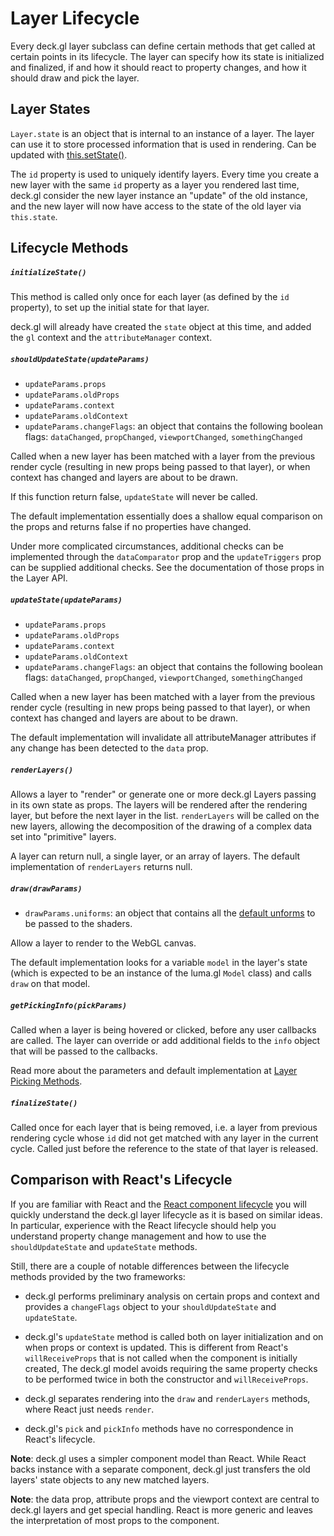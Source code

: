 # Layer Lifecycle

Every deck.gl layer subclass can define certain methods that get called
at certain points in its lifecycle. The layer can specify how its state
is initialized and finalized, if and how it should react to property changes,
and how it should draw and pick the layer.

## Layer States

`Layer.state` is an object that is internal to an instance of a layer.
The layer can use it to store processed information that is used in rendering.
Can be updated with [this.setState()](/docs/api-reference/base-layer.md#setstate-).

The `id` property is used to uniquely identify layers.
Every time you create a new layer with the same `id` property as a layer you
rendered last time, deck.gl consider the new layer instance an "update" of the
old instance, and the new layer will now have access to the state of the old layer
via `this.state`.


## Lifecycle Methods

##### `initializeState()`

This method is called only once for each layer (as defined by the `id`
property), to set up the initial state for that layer.

deck.gl will already have created the `state` object at this time, and
added the `gl` context and the `attributeManager` context.

##### `shouldUpdateState(updateParams)`

- `updateParams.props`
- `updateParams.oldProps`
- `updateParams.context`
- `updateParams.oldContext`
- `updateParams.changeFlags`: an object that contains the following boolean
flags: `dataChanged`, `propChanged`, `viewportChanged`, `somethingChanged`

Called when a new layer has been matched with a layer from the previous
render cycle (resulting in new props being passed to that layer),
or when context has changed and layers are about to be drawn.

If this function return false, `updateState` will never be called.

The default implementation essentially does a shallow equal comparison
on the props and returns false if no properties have changed.

Under more complicated circumstances, additional checks can be implemented through
the `dataComparator` prop and the `updateTriggers` prop can be supplied additional
checks. See the documentation of those props in the Layer API.

##### `updateState(updateParams)`

- `updateParams.props`
- `updateParams.oldProps`
- `updateParams.context`
- `updateParams.oldContext`
- `updateParams.changeFlags`: an object that contains the following boolean
flags: `dataChanged`, `propChanged`, `viewportChanged`, `somethingChanged`

Called when a new layer has been matched with a layer from the previous
render cycle (resulting in new props being passed to that layer),
or when context has changed and layers are about to be drawn.

The default implementation will invalidate all attributeManager attributes
if any change has been detected to the `data` prop.

##### `renderLayers()`

Allows a layer to "render" or generate one or more deck.gl Layers
passing in its own state as props.
The layers will be rendered after the rendering layer, but before the next
layer in the list. `renderLayers` will be called on the new layers,
allowing the decomposition of the drawing of a complex data set
into "primitive" layers.

A layer can return null, a single layer, or an array of layers. The default
implementation of `renderLayers` returns null.

##### `draw(drawParams)`

- `drawParams.uniforms`: an object that contains all the
[default unforms](/docs/writing-layers/writing-shaders.md#uniforms)
to be passed to the shaders.

Allow a layer to render to the WebGL canvas.

The default implementation looks for a variable `model` in the layer's
state (which is expected to be an instance of the luma.gl `Model` class)
and calls `draw` on that model.

##### `getPickingInfo(pickParams)`

Called when a layer is being hovered or clicked, before any user callbacks
are called.
The layer can override or add additional fields to the `info` object that
will be passed to the callbacks.

Read more about the parameters and default implementation at
[Layer Picking Methods](/docs/writing-layers/picking.md#layer-picking-methods).

##### `finalizeState()`

Called once for each layer that is being removed, i.e. a layer from previous
rendering cycle whose `id` did not get matched with any layer in the current
cycle.
Called just before the reference to the state of that layer
is released.


## Comparison with React's Lifecycle

If you are familiar with React and the
[React component lifecycle](https://facebook.github.io/react/docs/component-specs.html)
you will quickly understand the deck.gl layer lifecycle as it is based on
similar ideas. In particular, experience with the React lifecycle should help
you understand property change management and how to use the
`shouldUpdateState` and `updateState` methods.

Still, there are a couple of notable differences between the lifecycle
methods provided by the two frameworks:

- deck.gl performs preliminary analysis on certain props and context and
  provides a `changeFlags` object to your `shouldUpdateState` and
  `updateState`.

- deck.gl's `updateState` method is called both on layer initialization and
  on when props or context is updated. This is different from React's
  `willReceiveProps` that is not called when the component is initially created,
  The deck.gl model avoids requiring the same property checks to be performed
  twice in both the constructor and `willReceiveProps`.

- deck.gl separates rendering into the `draw` and `renderLayers` methods,
  where React just needs `render`.

- deck.gl's `pick` and `pickInfo` methods have no correspondence in
  React's lifecycle.

**Note**: deck.gl uses a simpler component model than React.
  While React backs instance with a separate component, deck.gl just transfers
  the old layers' state objects to any new matched layers.

**Note**: the data prop, attribute props and the viewport context are
  central to deck.gl layers and get special handling. React is more generic
  and leaves the interpretation of most props to the component.
